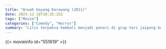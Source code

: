 ```yaml
---
title: "Arwah Goyang Karawang (2011)"
date: 2023-12-18T18:35:15Z
tags: ["Movie"]
categories: ["Comedy", "Horror"]
summary: "Lilis terpaksa kembali menjadi penari di grup tari jaipong bernama Goyang Karawang. Namun Neneng merasa terancam dengan kembalinya Lilis dan ia berusaha mempertahankan posisinya. Persaingan di antara mereka pun semakin seru."
---
```


<mux-player stream-type="on-demand"
src="https://kp3d-my.sharepoint.com/personal/ryoo_kp3d_onmicrosoft_com/_layouts/15/download.aspx?share=EWvYn4UGW-5DjSAOCxlD0iIBwI1tIzH68Z6aozCYDNXLjA" prefer-playback="mse" controls>

</mux-player>


{{< movieinfo id="551619" >}}

<script src="https://cdn.jsdelivr.net/npm/@mux/mux-player"></script>

 <script type="application/ld+json ">
{
"@context": "https://schema.org/",
"@type": "VideoObject",
"name": "Arwah Goyang Karawang (2011)",
"contentUrl": "https://stream.mux.com/5Ct00QvBH00zP1utlnAhFMNKhsGVckCzirlZ5kIZWCXH00.m3u8",
"thumbnailUrl": "https://www.themoviedb.org/t/p/original/4uJYOn6FYIqbmEJhlk3XmU7GDEI.jpg?width=314&fit_mode=preserve&time=25",
"uploadDate": "2023-12-18T18:35:15Z",
}

</script>